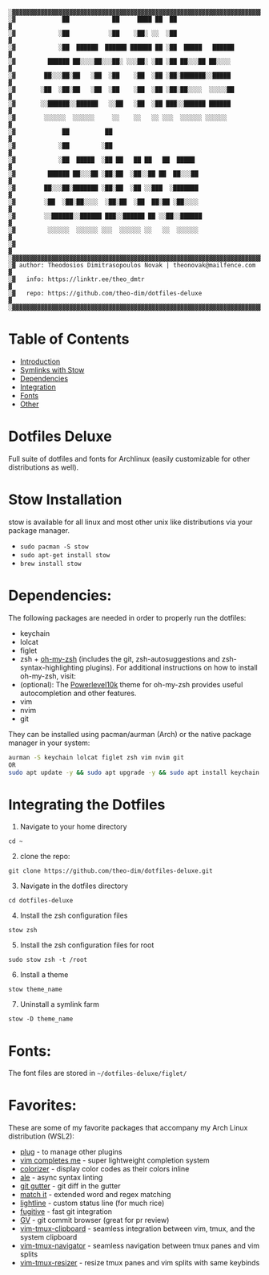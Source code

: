 ```
░▓▓▓▓▓▓▓▓▓▓▓▓▓▓▓▓▓▓▓▓▓▓▓▓▓▓▓▓▓▓▓▓▓▓▓▓▓▓▓▓▓▓▓▓▓▓▓▓▓▓▓▓▓▓▓▓▓▓▓▓▓▓▓▓▓▓▓▓▓▓
░▓             ██            ██     ████ ██  ██                       ▓
░▓            ░██           ░██    ░██░ ░░  ░██                       ▓
░▓            ░██  ██████  ██████ ██████ ██ ░██  █████   ██████       ▓
░▓         ██████ ██░░░░██░░░██░ ░░░██░ ░██ ░██ ██░░░██ ██░░░░        ▓
░▓        ██░░░██░██   ░██  ░██    ░██  ░██ ░██░███████░░█████        ▓
░▓       ░██  ░██░██   ░██  ░██    ░██  ░██ ░██░██░░░░  ░░░░░██       ▓
░▓       ░░██████░░██████   ░░██   ░██  ░██ ███░░██████ ██████        ▓
░▓        ░░░░░░  ░░░░░░     ░░    ░░   ░░ ░░░  ░░░░░░ ░░░░░░         ▓
░▓             ██          ██                                         ▓
░▓            ░██         ░██                                         ▓
░▓            ░██  █████  ░██ ██   ██ ██   ██  █████                  ▓
░▓         ██████ ██░░░██ ░██░██  ░██░░██ ██  ██░░░██                 ▓
░▓        ██░░░██░███████ ░██░██  ░██ ░░███  ░███████                 ▓
░▓        ░██  ░██░██░░░░  ░██░██  ░██  ██░██ ░██░░░░                 ▓
░▓        ░░██████░░██████ ███░░██████ ██ ░░██░░██████                ▓
░▓         ░░░░░░  ░░░░░░ ░░░  ░░░░░░ ░░   ░░  ░░░░░░                 ▓
░▓                                                                    ▓
░▓▓▓▓▓▓▓▓▓▓▓▓▓▓▓▓▓▓▓▓▓▓▓▓▓▓▓▓▓▓▓▓▓▓▓▓▓▓▓▓▓▓▓▓▓▓▓▓▓▓▓▓▓▓▓▓▓▓▓▓▓▓▓▓▓▓▓▓▓▓
░▓ author: Theodosios Dimitrasopoulos Novak | theonovak@mailfence.com ▓
░▓   info: https://linktr.ee/theo_dmtr                                ▓
░▓   repo: https://github.com/theo-dim/dotfiles-deluxe                ▓
░▓▓▓▓▓▓▓▓▓▓▓▓▓▓▓▓▓▓▓▓▓▓▓▓▓▓▓▓▓▓▓▓▓▓▓▓▓▓▓▓▓▓▓▓▓▓▓▓▓▓▓▓▓▓▓▓▓▓▓▓▓▓▓▓▓▓▓▓▓▓
```

# Table of Contents
 - [Introduction](#dotfiles-deluxe)
 - [Symlinks with Stow](#stow-installation)
 - [Dependencies](#dependencies)
 - [Integration](#integrating-the-dotfiles)
 - [Fonts](#fonts)
 - [Other](#other)

# Dotfiles Deluxe
Full suite of dotfiles and fonts for Archlinux (easily customizable for other distributions as well). 
# Stow Installation
stow is available for all linux and most other unix like distributions via your package manager.

- `sudo pacman -S stow`
- `sudo apt-get install stow`
- `brew install stow`
# Dependencies:
The following packages are needed in order to properly run the dotfiles:
- keychain
- lolcat
- figlet
- zsh + [oh-my-zsh](https://ohmyz.sh/) (includes the git, zsh-autosuggestions and zsh-syntax-highlighting plugins). For additional instructions on how to install oh-my-zsh, visit: 
- (optional): The [Powerlevel10k](https://github.com/romkatv/powerlevel10k#oh-my-zsh) theme for oh-my-zsh provides useful autocompletion and other features.
- vim
- nvim
- git

They can be installed using pacman/aurman (Arch) or the native package manager in your system:
```bash
aurman -S keychain lolcat figlet zsh vim nvim git
OR
sudo apt update -y && sudo apt upgrade -y && sudo apt install keychain lolcat figlet zsh vim nvim git
```
# Integrating the Dotfiles
1. Navigate to your home directory

`cd ~`

2. clone the repo:

`git clone https://github.com/theo-dim/dotfiles-deluxe.git`

3. Navigate in the dotfiles directory

`cd dotfiles-deluxe`

4. Install the zsh configuration files

`stow zsh`

5. Install the zsh configuration files for root

`sudo stow zsh -t /root`

6. Install a theme

`stow theme_name`

7. Uninstall a symlink farm

`stow -D theme_name`

# Fonts:
The font files are stored in ```~/dotfiles-deluxe/figlet/```

# Favorites:
These are some of my favorite packages that accompany my Arch Linux distribution (WSL2):
- [plug](https://github.com/junegunn/vim-plug) - to manage other plugins
- [vim completes me](https://github.com/ajh17/VimCompletesMe) - super lightweight completion system
- [colorizer](https://github.com/lilydjwg/colorizer) - display color codes as their colors inline
- [ale](https://github.com/w0rp/ale) - async syntax linting
- [git gutter](https://github.com/airblade/vim-gitgutter) - git diff in the gutter
- [match it](https://github.com/isa/vim-matchit) - extended word and regex matching
- [lightline](https://github.com/itchyny/lightline.vim) - custom status line (for much rice)
- [fugitive](https://github.com/tpope/vim-fugitive) - fast git integration
- [GV](https://github.com/junegunn/gv.vim) - git commit browser (great for pr review)
- [vim-tmux-clipboard](https://github.com/roxma/vim-tmux-clipboard) - seamless integration between vim, tmux, and the system clipboard
- [vim-tmux-navigator](https://github.com/christoomey/vim-tmux-navigator) - seamless navigation between tmux panes and vim splits
- [vim-tmux-resizer](https://github.com/melonmanchan/vim-tmux-resizer) - resize tmux panes and vim splits with same keybinds
